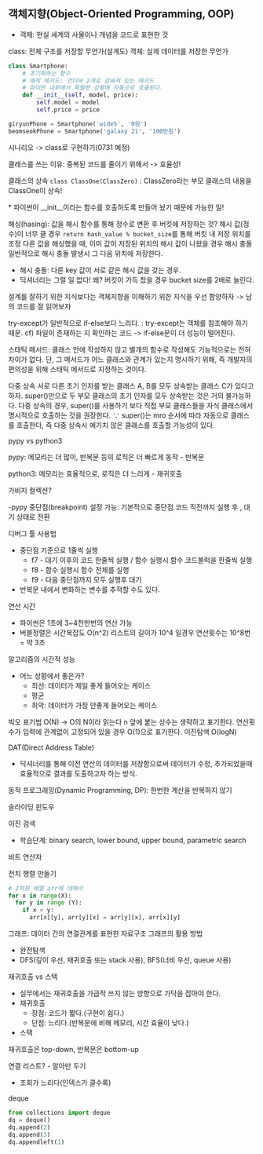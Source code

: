 객체지향(Object-Oriented Programming, OOP)
-
- 객체: 현실 세계의 사물이나 개념을 코드로 표현한 것

class: 전체 구조를 저장할 무언가(설계도)
객체: 실제 데이터를 저장한 무언가

```Python
class Smartphone:
	# 초기화하는 함수
    # 매직 메서드: 언더바 2개로 감싸져 있는 매서드
    # 파이썬 내부에서 특별한 상황에 자동으로 호출된다.
	def __init__(self, model, price):
		self.model = model
		self.price = price

giryunPhone = Smartphone('wide5', '0원')
beomseokPhone = Smartphone('galaxy 21', '100만원')
```
시나리오 -> class로 구현하기(0731 예정)

클래스를 쓰는 이유: 중복된 코드를 줄이기 위해서 -> 효율성!

클래스의 상속
```class ClassOne(ClassZero)```
: ClassZero라는 부모 클래스의 내용을 ClassOne이 상속!

\* 파이썬이 __init__이라는 함수를 호출하도록 만들어 놨기 때문에 가능한 일! 

해싱(hasing): 값을 해시 함수를 통해 정수로 변환 후 버킷에 저장하는 것?
해시 값(정수)이 너무 클 경우 ```return hash_value % bucket_size```를 통해 버킷 내 저장 위치를 조정
다른 값을 해싱했을 때, 이미 값이 저장된 위치의 해시 값이 나왔을 경우 해시 충돌
일반적으로 해시 충돌 발생시 그 다음 위치에 저장한다.
  - 해시 충돌: 다른 key 값이 서로 같은 해시 값을 갖는 경우. 
  - 딕셔너리는 그럴 일 없다! 왜?
버킷이 가득 찼을 경우 bucket size를 2배로 늘린다.

설계를 잘하기 위한 지식보다는
객체지향을 이해하기 위한 지식을 우선 함양하자 -> 남의 코드를 잘 읽어보자

try-except가 일반적으로 if-else보다 느리다. : try-except는 객체를 참조해야 하기 때문.
cf) 파일이 존재하는 지 확인하는 코드 -> if-else문이 더 성능이 떨어진다.

스태틱 메서드: 클래스 안에 작성하지 않고 별개의 함수로 작성해도 기능적으로는 전혀 차이가 없다. 단, 그 메서드가 어느 클래스와 관계가 있는지 명시하기 위해, 즉 개발자의 편의성을 위해 스태틱 메서드로 지정하는 것이다.

다중 상속
서로 다른 초기 인자를 받는 클래스 A, B를 모두 상속받는 클래스 C가 있다고 하자.
super()만으로 두 부모 클래스의 초기 인자를 모두 상속받는 것은 거의 불가능하다.
다중 상속의 경우, super()를 사용하기 보다 직접 부모 클래스들을 자식 클래스에서 명시적으로 호출하는 것을 권장한다.
∵ super()는 mro 순서에 따라 자동으로 클래스를 호출한다, 즉 다중 상속시 예기치 않은 클래스를 호출할 가능성이 있다.

pypy vs python3

pypy: 메모리는 더 많이, 반복문 등의 로직은 더 빠르게 동작 - 반복문

python3: 메모리는 효율적으로, 로직은 더 느리게 - 재귀호출

가비지 컬렉션?

-pypy
중단점(breakpoint) 설정 가능: 기본적으로 중단점 코드 직전까지 실행 후 , 대기 상태로 전환

디버그 툴 사용법
- 중단점 기준으로 1줄씩 실행
  - f7 - 대기 이후의 코드 한줄씩 실행 / 함수 실행시 함수 코드블럭을 한줄씩 실행
  - f8 - 함수 실행시 함수 전체를 실행
  - f9 - 다음 중단점까지 모두 실행후 대기
- 반복문 내에서 변화하는 변수를 추적할 수도 있다.

연산 시간
- 파이썬은 1초에 3~4천만번의 연산 가능
- 버블정렬은 시간복잡도 O(n^2)
리스트의 길이가 10^4 일경우 연산횟수는 10^8번 = 약 3초

알고리즘의 시간적 성능
- 어느 상황에서 좋은가?
  - 최선: 데이터가 제일 좋게 들어오는 케이스
  - 평균
  - 최악: 데이터가 가장 안좋게 들어오는 케이스

빅오 표기법 O(N) -> O의 N이라 읽는다
n 앞에 붙는 상수는 생략하고 표기한다.
연산횟수가 입력에 관계없이 고정되어 있을 경우 O(1)으로 표기한다.
이진탐색 O(logN)

DAT(Direct Address Table)
- 딕셔너리를 통해 이전 연산의 데이터를 저장함으로써 데이터가 수정, 추가되었을때 효율적으로 결과를 도출하고자 하는 방식.

동적 프로그래밍(Dynamic Programming, DP): 한번한 계산을 반복하지 않기

슬라이딩 윈도우

이진 검색
- 학습단계: binary search, lower bound, upper bound, parametric search


비트 연산자

전치 행렬 만들기
```python
# 2차원 배열 arr에 대해서
for x in range(X):
  for y in range (Y):
    if x < y:
      arr[x][y], arr[y][x] = arr[y][x], arr[x][y]
```

그래프: 데이터 간의 연결관계를 표현한 자료구조
그래프의 활용 방법
- 완전탐색
- DFS(깊이 우선, 재귀호출 또는 stack 사용), BFS(너비 우선, queue 사용)
  
재귀호출 vs 스택
- 실무에서는 재귀호출을 가급적 쓰지 않는 방향으로 가닥을 잡아야 한다.
- 재귀호출
  - 장점: 코드가 짧다.(구현이 쉽다.)
  - 단점: 느리다.(반복문에 비해 메모리, 시간 효율이 낮다.)
- 스택

재귀호출은 top-down, 반복문은 bottom-up

연결 리스트? - 알아만 두기
- 조회가 느리다(인덱스가 클수록)

deque
```Python
from collections import deque
dq = deque()
dq.append(2)
dq.append(3)
dq.appendleft(1)
```
